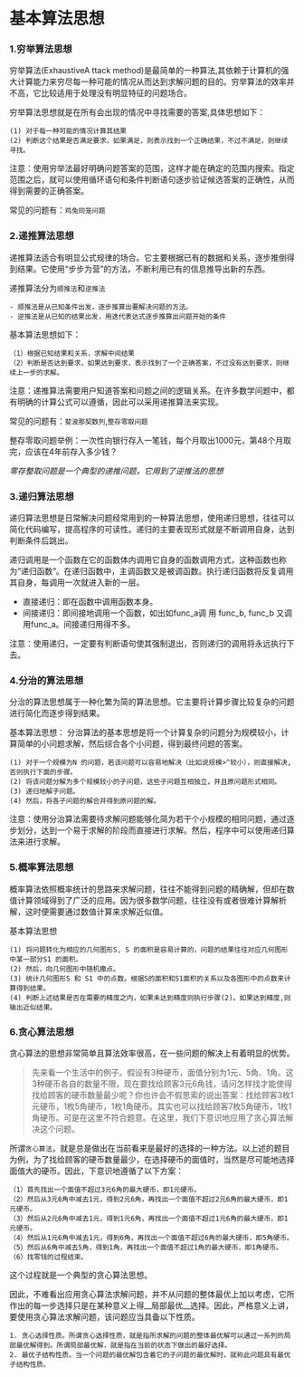# 基本算法思想
### 1.穷举算法思想
穷举算法(ExhaustiveA ttack method)是最简单的一种算法,其依赖于计算机的强大计算能力来穷尽每一种可能的情况从而达到求解问题的目的。穷举算法的效率并不高，它比较适用于处理没有明显特征的问题场合。

穷举算法思想就是在所有会出现的情况中寻找需要的答案,具体思想如下：
```
(1) 对于每一种可能的情况计算其结果
(2) 判断这个结果是否满足要求，如果满足，则表示找到一个正确结果，不过不满足，则继续寻找。
```

注意：使用穷举法最好明确问题答案的范围，这样才能在确定的范围内搜索。指定范围之后，就可以使用循环语句和条件判断语句逐步验证候选答案的正确性，从而得到需要的正确答案。

常见的问题有：`鸡兔同笼问题`

### 2.递推算法思想
递推算法适合有明显公式规律的场合。它主要根据已有的数据和关系，逐步推倒得到结果。它使用“步步为营”的方法，不断利用已有的信息推导出新的东西。

递推算法分为`顺推法`和`逆推法`
```
- 顺推法是从已知条件出发，逐步推算出要解决问题的方法。
- 逆推法是从已知的结果出发，用迭代表达式逐步推算出问题开始的条件
```

基本算法思想如下：
```
（1）根据已知结果和关系，求解中间结果
（2）判断是否达到要求，如果达到要求，表示找到了一个正确答案，不过没有达到要求，则继续上一步的求解。
```

注意：递推算法需要用户知道答案和问题之间的逻辑关系。在许多数学问题中，都有明确的计算公式可以遵循，因此可以采用递推算法来实现。

常见的问题有：`斐波那契数列`,`整存零取问题`

整存零取问题举例：一次性向银行存入一笔钱，每个月取出1000元，第48个月取完，应该在4年前存入多少钱？

*零存整取问题是一个典型的递推问题，它用到了逆推法的思想*

### 3.递归算法思想
递归算法思想是日常解决问题经常用到的一种算法思想，使用递归思想，往往可以简化代码编写，提高程序的可读性。递归的主要表现形式就是不断调用自身，达到判断条件后跳出。

递归调用是一个函数在它的函数体内调用它自身的函数调用方式，这种函数也称为“递归函数”。在递归函数中，主调函数又是被调函数。执行递归函数将反复调用其自身，每调用一次就进入新的一层。

+ 直接递归：即在函数中调用函数本身。
+ 间接递归：即间接地调用一个函数，如出如func_a调 用 func_b, func_b 又调用func_a。间接递归用得不多。

注意：使用递归，一定要有判断语句使其强制退出，否则递归的调用将永远执行下去。

### 4.分治的算法思想
分治的算法思想属于一种化繁为简的算法思想。它主要将计算步骤比较复杂的问题进行简化而逐步得到结果。

基本算法思想：
分治算法的基本思想是将一个计算复杂的问题分为规模较小，计算简单的小问题求解，然后综合各个小问题，得到最终问题的答案。
```
(1) 对于一个规模为N 的问题，若该问题可以容易地解决（比如说规模>^较小），则直接解决,否则执行下面的步骤。
(2) 将该问题分解为多个规模较小的子问题，这些子问题互相独立，并且原问题形式相同。
(3) 递归地解子问题。
(4) 然后，将各子问题的解合并得到原问题的解。
```
注意：使用分治算法需要待求解问题能够化简为若干个小规模的相同问题，通过逐步划分，达到一个易于求解的阶段而直接进行求解。然后，程序中可以使用递归算法来进行求解。

### 5.概率算法思想
概率算法依照概率统计的思路来求解问题，往往不能得到问题的精确解，但却在数值计算领域得到了广泛的应用。因为很多数学问题，往往没有或者很难计算解析解，这时便需要通过数值计算来求解近似值。

基本算法思想
```
(1) 将问题转化为相应的几何图形S, S 的面积是容易计算的，问题的结果往往对应几何图形中某一部分S1 的面积。
(2) 然后，向几何图形中随机撒点。
(3) 统计几何图形S 和 S1 中的点数。根据S的面积和S1面积的关系以及各图形中的点数来计算得到结果。
(4) 判断上述结果是否在需要的精度之内，如果未达到精度则执行步骤(2)。如果达到精度,则输出近似结果。
```

### 6.贪心算法思想
贪心算法的思想非常简单且算法效率很高，在一些问题的解决上有着明显的优势。

>先来看一个生活中的例子。假设有3种硬币，面值分别为1元、5角、1角。这3种硬币各自的数量不限，现在要找给顾客3元6角钱，请问怎样找才能使得找给顾客的硬币数量最少呢？你也许会不假思索的说出答案：找给顾客3枚1元硬币，1枚5角硬币，1枚1角硬币。其实也可以找给顾客7枚5角硬币，1枚1角硬币。可是在这里不符合题意。在这里，我们下意识地应用了贪心算法解决这个问题。

所谓`贪心算法`，就是总是做出在当前看来是最好的选择的一种方法。以上述的题目为例，为了找给顾客的硬币数量最少，在选择硬币的面值时，当然是尽可能地选择面值大的硬币。因此，下意识地遵循了以下方案：
```
（1）首先找出一个面值不超过3元6角的最大硬币，即1元硬币。
（2）然后从3元6角中减去1元，得到2元6角，再找出一个面值不超过2元6角的最大硬币，即1元硬币。
（3）然后从2元6角中减去1元，得到1元6角，再找出一个面值不超过1元6角的最大硬币，即1元硬币。
（4）然后从1元6角中减去1元，得到6角，再找出一个面值不超过6角的最大硬币，即5角硬币。
（5）然后从6角中减去5角，得到1角，再找出一个面值不超过1角的最大硬币，即1角硬币。
（6）找零钱的过程结束。
```
这个过程就是一个典型的贪心算法思想。

因此，不难看出应用贪心算法求解问题，并不从问题的整体最优上加以考虑，它所作出的每一步选择只是在某种意义上得__局部最优__选择。因此，严格意义上讲，要使用贪心算法求解问题，该问题应当具备以下性质。
```
1. 贪心选择性质。所谓贪心选择性质，就是指所求解的问题的整体最优解可以通过一系列的局部最优解得到。所谓局部最优解，就是指在当前的状态下做出的最好选择。
2. 最优子结构性质。当一个问题的最优解包含着它的子问题的最优解时，就称此问题具有最优子结构性质。
```
